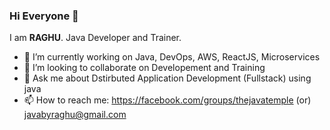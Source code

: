 ### Hi Everyone 👋


I am **RAGHU**. Java Developer and Trainer.

- 🔭 I’m currently working on Java, DevOps, AWS, ReactJS, Microservices
- 👯 I’m looking to collaborate on Developement and Training 
- 💬 Ask me about Dstirbuted Application Development (Fullstack) using java
- 📫 How to reach me: https://facebook.com/groups/thejavatemple (or) javabyraghu@gmail.com
